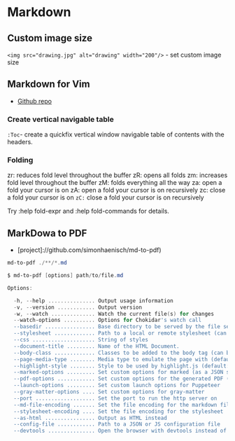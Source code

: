 # Markdown

## Custom image size

`<img src="drawing.jpg" alt="drawing" width="200"/>` - set custom image size


## Markdown for Vim

- [Github repo](https://github.com/preservim/vim-markdown)

### Create vertical navigable table

`:Toc`- create a quickfix vertical window navigable table of contents with the headers.

### Folding

zr: reduces fold level throughout the buffer
zR: opens all folds
zm: increases fold level throughout the buffer
zM: folds everything all the way
za: open a fold your cursor is on
zA: open a fold your cursor is on recursively
zc: close a fold your cursor is on
`zC:` close a fold your cursor is on recursively

Try :help fold-expr and :help fold-commands for details.

## MarkDowa to PDF

- [project]://github.com/simonhaenisch/md-to-pdf)

```PowerShell
md-to-pdf ./**/*.md
```

```PowerShell
$ md-to-pdf [options] path/to/file.md

Options:

  -h, --help ............... Output usage information
  -v, --version ............ Output version
  -w, --watch .............. Watch the current file(s) for changes
  --watch-options .......... Options for Chokidar's watch call
  --basedir ................ Base directory to be served by the file server
  --stylesheet ............. Path to a local or remote stylesheet (can be passed multiple times)
  --css .................... String of styles
  --document-title ......... Name of the HTML Document.
  --body-class ............. Classes to be added to the body tag (can be passed multiple times)
  --page-media-type ........ Media type to emulate the page with (default: screen)
  --highlight-style ........ Style to be used by highlight.js (default: github)
  --marked-options ......... Set custom options for marked (as a JSON string)
  --pdf-options ............ Set custom options for the generated PDF (as a JSON string)
  --launch-options ......... Set custom launch options for Puppeteer
  --gray-matter-options .... Set custom options for gray-matter
  --port ................... Set the port to run the http server on
  --md-file-encoding ....... Set the file encoding for the markdown file
  --stylesheet-encoding .... Set the file encoding for the stylesheet
  --as-html ................ Output as HTML instead
  --config-file ............ Path to a JSON or JS configuration file
  --devtools ............... Open the browser with devtools instead of creating PDF
```
